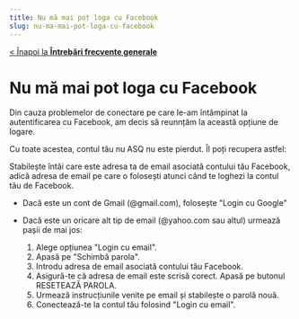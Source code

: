 ```yaml
---
title: Nu mă mai pot loga cu Facebook
slug: nu-ma-mai-pot-loga-cu-facebook
---
```


[< Înapoi la **Întrebări frecvente generale**](/intrebari-frecvente-generale/)

# Nu mă mai pot loga cu Facebook

Din cauza problemelor de conectare pe care le-am întâmpinat la autentificarea cu Facebook, am decis să reunnțăm la această opțiune de logare.

Cu toate acestea, contul tău nu ASQ nu este pierdut. Îl poți recupera astfel:

Stabilește întâi care este adresa ta de email asociată contului tău Facebook, adică adresa de email pe care o folosești atunci când te loghezi la contul tău de Facebook.

- Dacă este un cont de Gmail (@gmail.com), folosește "Login cu Google"

- Dacă este un oricare alt tip de email (@yahoo.com sau altul) urmează pașii de mai jos:

  1. Alege opțiunea "Login cu email".
  2. Apasă pe "Schimbă parola".
  3. Introdu adresa de email asociată contului tău Facebook.
  4. Asigură-te că adresa de email este scrisă corect. Apasă pe butonul RESETEAZĂ PAROLA.
  5. Urmează instrucțiunile venite pe email și stabilește o parolă nouă.
  6. Conectează-te la contul tău folosind "Login cu email".
